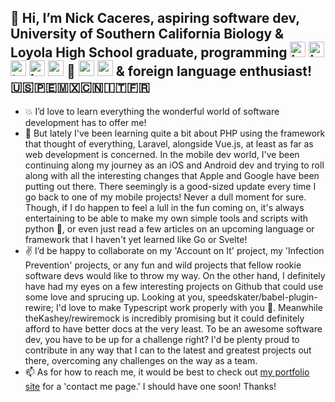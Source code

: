## 👋 Hi, I’m Nick Caceres, aspiring software dev, University of Southern California Biology & Loyola High School graduate, programming <img alt="java" height="25" width="25" src="https://cdn.freelogovectors.net/wp-content/uploads/2018/04/java-programming-language-logo.png"/> <img alt="javascript" height="25" width="25" src="https://iconape.com/wp-content/png_logo_vector/javascript-logo.png"/> <img alt="typescript" height="25" width="25" src="https://upload.wikimedia.org/wikipedia/commons/thumb/4/4c/Typescript_logo_2020.svg/240px-Typescript_logo_2020.svg.png"/> <img alt="kotlin" height="25" width="25" src="https://upload.wikimedia.org/wikipedia/commons/thumb/0/06/Kotlin_Icon.svg/240px-Kotlin_Icon.svg.png"/> <img alt="swift" height="25" width="25" src="https://developer.apple.com/swift/images/swift-logo.svg"/> 🐍 <img alt="swift" height="25" width="25" src="https://upload.wikimedia.org/wikipedia/commons/thumb/7/73/Ruby_logo.svg/198px-Ruby_logo.svg.png"/> <img alt="swift" height="25" width="25" src="https://upload.wikimedia.org/wikipedia/commons/thumb/2/27/PHP-logo.svg/320px-PHP-logo.svg.png"/> & foreign language enthusiast! 🇺🇸🇵🇪🇲🇽🇨🇳🇮🇹🇫🇷
- 💥 I’d love to learn everything the wonderful world of software development has to offer me! 
- 🌱 But lately I've been learning quite a bit about PHP using the framework that thought of everything, Laravel, alongside Vue.js, at least as far as web               development is concerned. In the mobile dev world, I've been continuing along my journey as an iOS and Android dev and trying to roll along with all the             interesting changes that Apple and Google have been putting out there. There seemingly is a good-sized update every time I go back to one of my mobile projects!     Never a dull moment for sure. Though, if I do happen to feel a lull in the fun coming on, it's always entertaining to be able to make my own simple tools and       scripts with python 🐍, or even just read a few articles on an upcoming language or framework that I haven't yet learned like Go or Svelte!
- ✌️ I’d be happy to collaborate on my 'Account on It' project, my 'Infection Prevention' projects, or any fun and wild projects that fellow rookie software devs
    would like to throw my way. On the other hand, I definitely have had my eyes on a few interesting projects on Github that could use some love and sprucing up.       Looking at you, speedskater/babel-plugin-rewire; I'd love to make Typescript work properly with you 🙏. Meanwhile theKashey/rewiremock is incredibly promising       but it could definitely afford to have better docs at the very least. To be an awesome software dev, you have to be up for a challenge right? I'd
    be plenty proud to contribute in any way that I can to the latest and greatest projects out there, overcoming any challenges on the way as a team.
- 📫 As for how to reach me, it would be best to check out [my portfolio site](https://caceres-portfolio.herokuapp.com) for a 'contact me page.' I should have one soon! Thanks!

<!---
NLCaceres/NLCaceres is a ✨ special ✨ repository because its `README.md` (this file) appears on your GitHub profile.
You can click the Preview link to take a look at your changes.
--->
